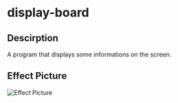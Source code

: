 # display-board

## Descirption
A program that displays some informations on the screen.

## Effect Picture
![Effect Picture](https://user-images.githubusercontent.com/37578699/39862711-1eb3f794-5477-11e8-8baa-1c80a4b465bb.jpg)